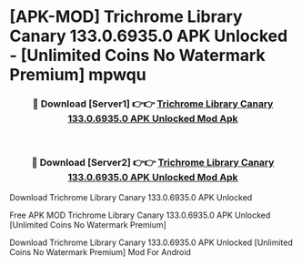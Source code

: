 # [APK-MOD] Trichrome Library Canary 133.0.6935.0 APK Unlocked - [Unlimited Coins No Watermark Premium] mpwqu



<div align="center">
<h3>🔴 Download [Server1] 👉👉 <a href="https://momento.my/?title=Trichrome_Library_Canary_133.0.6935.0_APK_Unlocked">Trichrome Library Canary 133.0.6935.0 APK Unlocked Mod Apk</a></h3><br>

<h3>🔴 Download [Server2] 👉👉 <a href="https://momento.my/?title=Trichrome_Library_Canary_133.0.6935.0_APK_Unlocked">Trichrome Library Canary 133.0.6935.0 APK Unlocked Mod Apk</a></h3>
</div>



Download Trichrome Library Canary 133.0.6935.0 APK Unlocked 

Free APK MOD Trichrome Library Canary 133.0.6935.0 APK Unlocked [Unlimited Coins No Watermark Premium]

Download Trichrome Library Canary 133.0.6935.0 APK Unlocked [Unlimited Coins No Watermark Premium] Mod For Android
